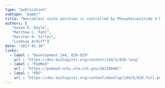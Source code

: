 ```yaml
---
type: "publication"
subtype: "paper"
title: "Neuroblast niche position is controlled by Phosphoinositide 3-kinase-dependent DE-Cadherin adhesion."
authors: [
   "Susan E. Doyle",
   "Matthew C. Pahl",
   "Karsten H. Siller",
   "Lindsay Ardiff"]
date: "2017-01-26"
links:
  - label : "Development 144, 820-929"
    url : "https://dev.biologists.org/content/144/5/820.long"
  - label : "PubMed"
    url : "https://pubmed.ncbi.nlm.nih.gov/28126840/"
  - label : "PDF"
    url : "https://dev.biologists.org/content/develop/144/5/820.full.pdf"
---
```

